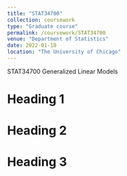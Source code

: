 ```yaml
---
title: "STAT34700"
collection: coursework
type: "Graduate course"
permalink: /coursework/STAT34700
venue: "Department of Statistics"
date: 2022-01-10
location: "The University of Chicago"
---
```


STAT34700 Generalized Linear Models

Heading 1
======

Heading 2
======

Heading 3
======
